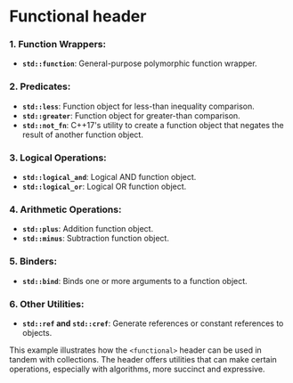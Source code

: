 # Functional header

### 1. Function Wrappers:
- **`std::function`**: General-purpose polymorphic function wrapper.

### 2. Predicates:
- **`std::less`**: Function object for less-than inequality comparison.
- **`std::greater`**: Function object for greater-than comparison.
- **`std::not_fn`**: C++17's utility to create a function object that negates the result of another function object.

### 3. Logical Operations:
- **`std::logical_and`**: Logical AND function object.
- **`std::logical_or`**: Logical OR function object.

### 4. Arithmetic Operations:
- **`std::plus`**: Addition function object.
- **`std::minus`**: Subtraction function object.

### 5. Binders:
- **`std::bind`**: Binds one or more arguments to a function object.

### 6. Other Utilities:
- **`std::ref` and `std::cref`**: Generate references or constant references to objects.

This example illustrates how the `<functional>` header can be used in tandem with collections. The header offers utilities that can make certain operations, especially with algorithms, more succinct and expressive.
